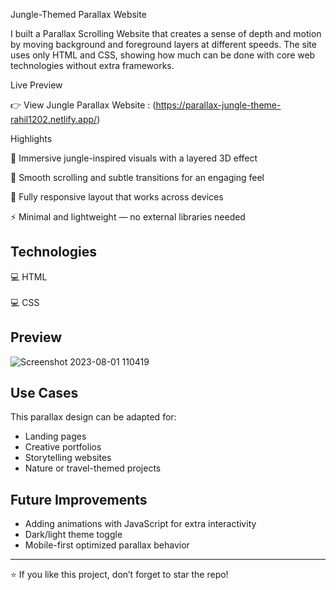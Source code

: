 Jungle-Themed Parallax Website

I built a Parallax Scrolling Website that creates a sense of depth and motion by moving background and foreground layers at different speeds. The site uses only HTML and CSS, showing how much can be done with core web technologies without extra frameworks.

Live Preview

👉 View Jungle Parallax Website : (https://parallax-jungle-theme-rahil1202.netlify.app/)

Highlights

🌿 Immersive jungle-inspired visuals with a layered 3D effect

🎨 Smooth scrolling and subtle transitions for an engaging feel

📱 Fully responsive layout that works across devices

⚡ Minimal and lightweight — no external libraries needed

## Technologies  
💻 HTML <br>  
💻 CSS  <br>

## Preview  
![Screenshot 2023-08-01 110419](https://github.com/rahil1202/parallax/assets/104057403/8e77883b-9906-42d5-9e77-be0178492630)  

## Use Cases  
This parallax design can be adapted for:  
- Landing pages  
- Creative portfolios  
- Storytelling websites  
- Nature or travel-themed projects  

## Future Improvements  
- Adding animations with JavaScript for extra interactivity  
- Dark/light theme toggle  
- Mobile-first optimized parallax behavior  

---  

⭐ If you like this project, don’t forget to star the repo!  

